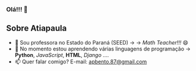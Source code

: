 ### Olá!!! 👋

## Sobre **Atiapaula**  
- 🔭 Sou professora no Estado do Paraná (SEED)  -> -> *Math Teacher!!!* 😄
- 🌱 No momento estou aprendendo várias linguagens de programação -> **Python**, *JavaScript*, **HTML**, *Django* ....
- 📫 Quer falar comigo? E-mail: apbento.87@gmail.com
